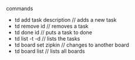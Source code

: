 commands 

* td add task description // adds a new task
* td remove id // removes a task
* td done id // puts a task to done
* td list -t -d // lists the tasks
* td board set zipkin // changes to another board
* td board list // lists all boards